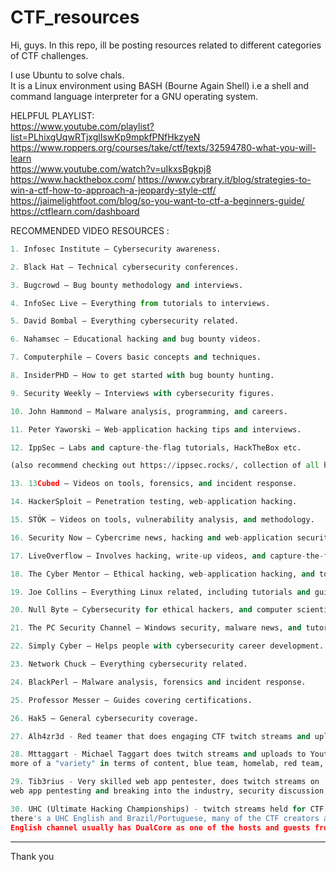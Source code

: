 # CTF_resources
Hi, guys. In this repo, ill be posting resources related to different categories of CTF challenges.  

I use Ubuntu to solve chals.   
It is a Linux environment using BASH (Bourne Again Shell) i.e a shell and command language interpreter for a GNU operating system.

HELPFUL PLAYLIST:   
https://www.youtube.com/playlist?list=PLhixgUqwRTjxglIswKp9mpkfPNfHkzyeN  
https://www.roppers.org/courses/take/ctf/texts/32594780-what-you-will-learn  
https://www.youtube.com/watch?v=uIkxsBgkpj8  
https://www.hackthebox.com/
https://www.cybrary.it/blog/strategies-to-win-a-ctf-how-to-approach-a-jeopardy-style-ctf/
https://jaimelightfoot.com/blog/so-you-want-to-ctf-a-beginners-guide/
https://ctflearn.com/dashboard

RECOMMENDED VIDEO RESOURCES : 

```py
1. Infosec Institute — Cybersecurity awareness.

2. Black Hat — Technical cybersecurity conferences.

3. Bugcrowd — Bug bounty methodology and interviews.

4. InfoSec Live — Everything from tutorials to interviews.

5. David Bombal — Everything cybersecurity related.

6. Nahamsec — Educational hacking and bug bounty videos.

7. Computerphile — Covers basic concepts and techniques.

8. InsiderPHD — How to get started with bug bounty hunting.

9. Security Weekly — Interviews with cybersecurity figures.

10. John Hammond — Malware analysis, programming, and careers.

11. Peter Yaworski — Web-application hacking tips and interviews.

12. IppSec — Labs and capture-the-flag tutorials, HackTheBox etc.

(also recommend checking out https://ippsec.rocks/, collection of all his walkthroughs and you can search topics)

13. 13Cubed — Videos on tools, forensics, and incident response.

14. HackerSploit — Penetration testing, web-application hacking.

15. STÖK — Videos on tools, vulnerability analysis, and methodology.

16. Security Now — Cybercrime news, hacking and web-application security.

17. LiveOverflow — Involves hacking, write-up videos, and capture-the-flags.

18. The Cyber Mentor — Ethical hacking, web-application hacking, and tools.

19. Joe Collins — Everything Linux related, including tutorials and guides.

20. Null Byte — Cybersecurity for ethical hackers, and computer scientists.

21. The PC Security Channel — Windows security, malware news, and tutorials.

22. Simply Cyber — Helps people with cybersecurity career development.

23. Network Chuck — Everything cybersecurity related.

24. BlackPerl — Malware analysis, forensics and incident response.

25. Professor Messer — Guides covering certifications.

26. Hak5 — General cybersecurity coverage.

27. Alh4zr3d - Red teamer that does engaging CTF twitch streams and uploads to Youtube as well

28. Mttaggart - Michael Taggart does twitch streams and uploads to Youtube as well, 
more of a "variety" in terms of content, blue team, homelab, red team, coding, etc. 

29. Tib3rius - Very skilled web app pentester, does twitch streams on 
web app pentesting and breaking into the industry, security discussion, etc. 

30. UHC (Ultimate Hacking Championships) - twitch streams held for CTF competitions (usually Sundays in the evening EST),
there's a UHC English and Brazil/Portuguese, many of the CTF creators and hosts are Brazil-based/Portuguese, 
English channel usually has DualCore as one of the hosts and guests from all around the world in security.
```

---

Thank you
